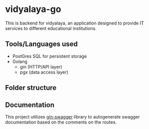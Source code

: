 # vidyalaya-go

This is backend for vidyalaya, an application designed to provide IT services to different educational institutions.

## Tools/Languages used

- PostGres SQL for persistent storage
- Golang
  - gin (HTTP/API layer)
  - pgx (data access layer)

## Folder structure

## Documentation

This project utilizes [gin-swagger](https://github.com/swaggo/gin-swagger) library to autogenerate swagger documentation based on the comments on the routes.
